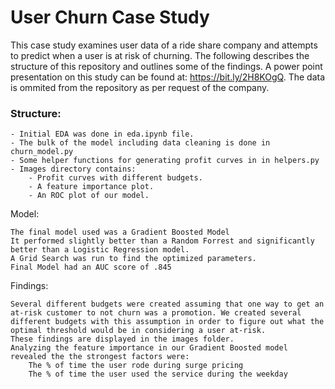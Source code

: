 # User Churn Case Study

This case study examines user data of a ride share company and attempts to predict when a user is at risk of churning. The following describes the structure of this repository and outlines some of the findings. A power point presentation on this study can be found at: https://bit.ly/2H8KOgQ. The data is ommited from the repository as per request of the company.

### Structure:

    - Initial EDA was done in eda.ipynb file.
    - The bulk of the model including data cleaning is done in churn_model.py
    - Some helper functions for generating profit curves in in helpers.py
    - Images directory contains:
        - Profit curves with different budgets.
        - A feature importance plot.
        - An ROC plot of our model.

Model:

    The final model used was a Gradient Boosted Model
    It performed slightly better than a Random Forrest and significantly better than a Logistic Regression model.
    A Grid Search was run to find the optimized parameters.
    Final Model had an AUC score of .845

Findings:

    Several different budgets were created assuming that one way to get an at-risk customer to not churn was a promotion. We created several different budgets with this assumption in order to figure out what the optimal threshold would be in considering a user at-risk.
    These findings are displayed in the images folder.
    Analyzing the feature importance in our Gradient Boosted model revealed the the strongest factors were:
        The % of time the user rode during surge pricing
        The % of time the user used the service during the weekday
